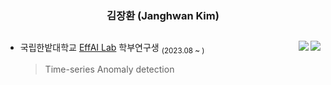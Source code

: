<div align="center">
  
  ### 김장환 (Janghwan Kim)
    
  <a></a> 
  ---

</div>

<!--
![스크린샷 2024-01-18 15 41 59](https://github.com/wodeyuzhou/wodeyuzhou/assets/104478598/dfc15c5d-75da-4c0e-a8f8-2af7d771797d)
!-->

<a href="https://solved.ac/wodeyuzhou"><img align="right" src="http://mazassumnida.wtf/api/v2/generate_badge?boj=wodeyuzhou&theme=dark"/></a>
<img align="right" src="https://road-to-kaggle-grandmaster.vercel.app/api/badges/wodeyuzhou/discussion/light">

- 국립한밭대학교 [EffAI Lab](https://effailab.hanbat.ac.kr) 학부연구생 <sub>(2023.08 ~ )</sub> 
    >Time-series Anomaly detection

